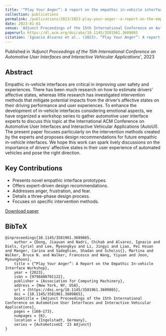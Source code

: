 ```yaml
---
title: '“Play Your Anger”: A report on the empathic in-vehicle interface workshop'
collection: publications
permalink: /publications/2023/2023-play-your-anger--a-report-on-the-empathic-in-vehi
date: 2023-01-01
venue: 'Adjunct Proceedings of the 15th International Conference on Automotive User Interfaces and Interactive Vehicular Applications'
paperurl: https://dl.acm.org/doi/abs/10.1145/3581961.3609865
citation: 'Ignacio Alvarez et al.. (2023). “Play Your Anger”: A report on the empathic in-vehicle interface workshop. Adjunct Proceedings of the 15th International Conference on Automotive User Interfaces and Interactive Vehicular Applications.'
---
```


Published in *'Adjunct Proceedings of the 15th International Conference on Automotive User Interfaces and Interactive Vehicular Applications'*, 2023

## Abstract

Empathic in-vehicle interfaces are critical in improving user safety and experiences. There has been much research on how to estimate drivers’ affective states, whereas little research has investigated intervention methods that mitigate potential impacts from the driver’s affective states on their driving performance and user experiences. To enhance the development of in-vehicle interfaces considering emotional aspects, we have organized a workshop series to gather automotive user interface experts to discuss this topic at the International ACM Conference on Automotive User Interfaces and Interactive Vehicular Applications (AutoUI). The present paper focuses particularly on the intervention methods created by the experts and proposes design recommendations for future empathic in-vehicle interfaces. We hope this work can spark lively discussions on the importance of drivers’ affective states in their user experience of automated vehicles and pose the right direction.

## Key Contributions

* Presents novel empathic interface prototypes.
* Offers expert-driven design recommendations.
* Addresses anger, frustration, and fear.
* Details a three-phase design process.
* Focuses on specific intervention methods.

[Download paper](https://dl.acm.org/doi/abs/10.1145/3581961.3609865)


## BibTeX

```
@inproceedings{10.1145/3581961.3609865,
    author = {Dong, Jiayuan and Nadri, Chihab and Alvarez, Ignacio and Diels, Cyriel and Lee, Myeongkyu and Li, Jingyi and Liao, Pei Hsuan and Manger, Carina and Sadeghian, Shadan and Schu\ss{}, Martina and Walker, Bruce N. and Walker, Francesco and Wang, Yiyuan and Jeon, Myounghoon},
    title = {“Play Your Anger”: A Report on the Empathic In-vehicle Interface Workshop},
    year = {2023},
    isbn = {9798400701122},
    publisher = {Association for Computing Machinery},
    address = {New York, NY, USA},
    url = {https://doi.org/10.1145/3581961.3609865},
    doi = {10.1145/3581961.3609865},
    booktitle = {Adjunct Proceedings of the 15th International Conference on Automotive User Interfaces and Interactive Vehicular Applications},
    pages = {168–173},
    numpages = {6},
    location = {Ingolstadt, Germany},
    series = {AutomotiveUI '23 Adjunct}
}
```